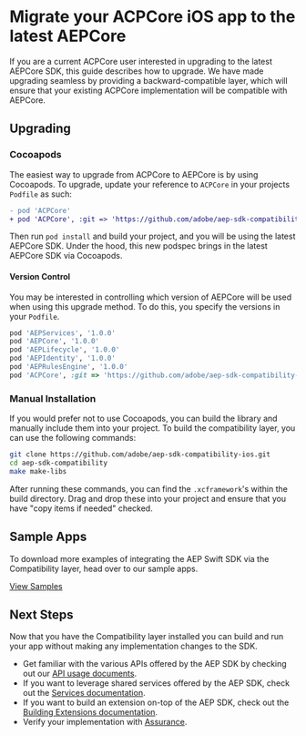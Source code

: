 # Migrate your ACPCore iOS app to the latest AEPCore

If you are a current ACPCore user interested in upgrading to the latest AEPCore SDK, this guide describes how to upgrade. We have made upgrading seamless by providing a backward-compatible layer, which will ensure that your existing ACPCore implementation will be compatible with AEPCore.

## Upgrading

### Cocoapods

The easiest way to upgrade from ACPCore to AEPCore is by using Cocoapods. To upgrade, update your reference to `ACPCore` in your projects `Podfile` as such:

```diff
- pod 'ACPCore'
+ pod 'ACPCore', :git => 'https://github.com/adobe/aep-sdk-compatibility-ios.git', :branch => 'main'
```

 Then run `pod install` and build your project, and you will be using the latest AEPCore SDK. Under the hood, this new podspec brings in the latest AEPCore SDK via Cocoapods.

#### Version Control

You may be interested in controlling which version of AEPCore will be used when using this upgrade method. To do this, you specify the versions in your `Podfile`.

```ruby
pod 'AEPServices', '1.0.0'
pod 'AEPCore', '1.0.0'
pod 'AEPLifecycle', '1.0.0'
pod 'AEPIdentity', '1.0.0'
pod 'AEPRulesEngine', '1.0.0'
pod 'ACPCore', :git => 'https://github.com/adobe/aep-sdk-compatibility-ios.git', :branch => 'main'
```

### Manual Installation

If you would prefer not to use Cocoapods, you can build the library and manually include them into your project. To build the compatibility layer, you can use the following commands:

```bash
git clone https://github.com/adobe/aep-sdk-compatibility-ios.git
cd aep-sdk-compatibility
make make-libs
```

After running these commands, you can find the `.xcframework`'s within the build directory. Drag and drop these into your project and ensure that you have 
"copy items if needed" checked.

## Sample Apps

To download more examples of integrating the AEP Swift SDK via the Compatibility layer, head over to our sample apps.

[View Samples](https://github.com/adobe/aepsdk-compatibility-ios/tree/main/testApps)

## Next Steps

Now that you have the Compatibility layer installed you can build and run your app without making any implementation changes to the SDK. 

- Get familiar with the various APIs offered by the AEP SDK by checking out our [API usage documents](./Usage/). 
- If you want to leverage shared services offered by the AEP SDK, check out the [Services documentation](./Services/README.md).
- If you want to build an extension on-top of the AEP SDK, check out the [Building Extensions documentation](./EventHub/BuildingExtensions.md).
- Verify your implementation with [Assurance](https://aep-sdks.gitbook.io/docs/beta/project-griffon).

